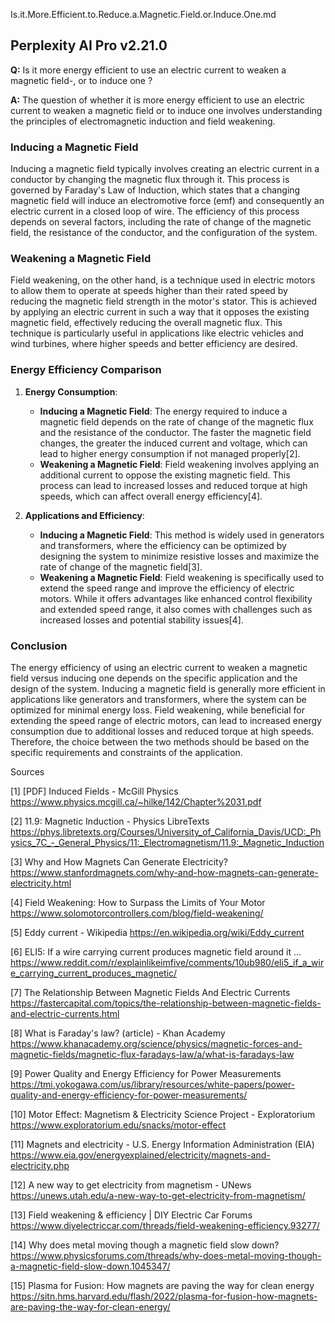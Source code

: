 Is.it.More.Efficient.to.Reduce.a.Magnetic.Field.or.Induce.One.md

## Perplexity AI Pro v2.21.0

**Q:** Is it more energy efficient to use an electric current to weaken a magnetic field-, or to induce one ?

**A:** The question of whether it is more energy efficient to use an electric current to weaken a magnetic field or to induce one involves understanding the principles of electromagnetic induction and field weakening.

### Inducing a Magnetic Field

Inducing a magnetic field typically involves creating an electric current in a conductor by changing the magnetic flux through it. This process is governed by Faraday's Law of Induction, which states that a changing magnetic field will induce an electromotive force (emf) and consequently an electric current in a closed loop of wire. The efficiency of this process depends on several factors, including the rate of change of the magnetic field, the resistance of the conductor, and the configuration of the system.

### Weakening a Magnetic Field

Field weakening, on the other hand, is a technique used in electric motors to allow them to operate at speeds higher than their rated speed by reducing the magnetic field strength in the motor's stator. This is achieved by applying an electric current in such a way that it opposes the existing magnetic field, effectively reducing the overall magnetic flux. This technique is particularly useful in applications like electric vehicles and wind turbines, where higher speeds and better efficiency are desired.

### Energy Efficiency Comparison

1. **Energy Consumption**:
   - **Inducing a Magnetic Field**: The energy required to induce a magnetic field depends on the rate of change of the magnetic flux and the resistance of the conductor. The faster the magnetic field changes, the greater the induced current and voltage, which can lead to higher energy consumption if not managed properly[2].
   - **Weakening a Magnetic Field**: Field weakening involves applying an additional current to oppose the existing magnetic field. This process can lead to increased losses and reduced torque at high speeds, which can affect overall energy efficiency[4].

2. **Applications and Efficiency**:
   - **Inducing a Magnetic Field**: This method is widely used in generators and transformers, where the efficiency can be optimized by designing the system to minimize resistive losses and maximize the rate of change of the magnetic field[3].
   - **Weakening a Magnetic Field**: Field weakening is specifically used to extend the speed range and improve the efficiency of electric motors. While it offers advantages like enhanced control flexibility and extended speed range, it also comes with challenges such as increased losses and potential stability issues[4].

### Conclusion

The energy efficiency of using an electric current to weaken a magnetic field versus inducing one depends on the specific application and the design of the system. Inducing a magnetic field is generally more efficient in applications like generators and transformers, where the system can be optimized for minimal energy loss. Field weakening, while beneficial for extending the speed range of electric motors, can lead to increased energy consumption due to additional losses and reduced torque at high speeds. Therefore, the choice between the two methods should be based on the specific requirements and constraints of the application.

Sources

[1] [PDF] Induced Fields - McGill Physics https://www.physics.mcgill.ca/~hilke/142/Chapter%2031.pdf

[2] 11.9: Magnetic Induction - Physics LibreTexts https://phys.libretexts.org/Courses/University_of_California_Davis/UCD:_Physics_7C_-_General_Physics/11:_Electromagnetism/11.9:_Magnetic_Induction

[3] Why and How Magnets Can Generate Electricity? https://www.stanfordmagnets.com/why-and-how-magnets-can-generate-electricity.html

[4] Field Weakening: How to Surpass the Limits of Your Motor https://www.solomotorcontrollers.com/blog/field-weakening/

[5] Eddy current - Wikipedia https://en.wikipedia.org/wiki/Eddy_current

[6] ELI5: If a wire carrying current produces magnetic field around it ... https://www.reddit.com/r/explainlikeimfive/comments/10ub980/eli5_if_a_wire_carrying_current_produces_magnetic/

[7] The Relationship Between Magnetic Fields And Electric Currents https://fastercapital.com/topics/the-relationship-between-magnetic-fields-and-electric-currents.html

[8] What is Faraday's law? (article) - Khan Academy https://www.khanacademy.org/science/physics/magnetic-forces-and-magnetic-fields/magnetic-flux-faradays-law/a/what-is-faradays-law

[9] Power Quality and Energy Efficiency for Power Measurements https://tmi.yokogawa.com/us/library/resources/white-papers/power-quality-and-energy-efficiency-for-power-measurements/

[10] Motor Effect: Magnetism & Electricity Science Project - Exploratorium https://www.exploratorium.edu/snacks/motor-effect

[11] Magnets and electricity - U.S. Energy Information Administration (EIA) https://www.eia.gov/energyexplained/electricity/magnets-and-electricity.php

[12] A new way to get electricity from magnetism - UNews https://unews.utah.edu/a-new-way-to-get-electricity-from-magnetism/

[13] Field weakening & efficiency | DIY Electric Car Forums https://www.diyelectriccar.com/threads/field-weakening-efficiency.93277/

[14] Why does metal moving though a magnetic field slow down? https://www.physicsforums.com/threads/why-does-metal-moving-though-a-magnetic-field-slow-down.1045347/

[15] Plasma for Fusion: How magnets are paving the way for clean energy https://sitn.hms.harvard.edu/flash/2022/plasma-for-fusion-how-magnets-are-paving-the-way-for-clean-energy/
